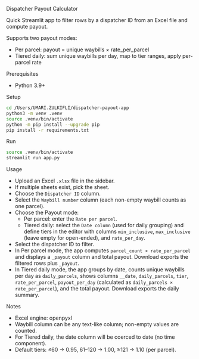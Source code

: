 Dispatcher Payout Calculator

Quick Streamlit app to filter rows by a dispatcher ID from an Excel file and compute payout.

Supports two payout modes:
- Per parcel: payout = unique waybills × rate_per_parcel
- Tiered daily: sum unique waybills per day, map to tier ranges, apply per-parcel rate

Prerequisites
- Python 3.9+

Setup
```bash
cd /Users/UMARI.ZULKIFLI/dispatcher-payout-app
python3 -m venv .venv
source .venv/bin/activate
python -m pip install --upgrade pip
pip install -r requirements.txt
```

Run
```bash
source .venv/bin/activate
streamlit run app.py
```

Usage
- Upload an Excel `.xlsx` file in the sidebar.
- If multiple sheets exist, pick the sheet.
- Choose the `Dispatcher ID` column.
- Select the `Waybill number` column (each non-empty waybill counts as one parcel).
- Choose the Payout mode:
  - Per parcel: enter the `Rate per parcel`.
  - Tiered daily: select the `Date column` (used for daily grouping) and define tiers in the editor with columns `min_inclusive`, `max_inclusive` (leave empty for open-ended), and `rate_per_day`.
- Select the dispatcher ID to filter.
- In Per parcel mode, the app computes `parcel_count × rate_per_parcel` and displays a `_payout` column and total payout. Download exports the filtered rows plus `_payout`.
- In Tiered daily mode, the app groups by date, counts unique waybills per day as `daily_parcels`, shows columns `__date`, `daily_parcels`, `tier`, `rate_per_parcel`, `payout_per_day` (calculated as `daily_parcels × rate_per_parcel`), and the total payout. Download exports the daily summary.

 Notes
 - Excel engine: openpyxl
 - Waybill column can be any text-like column; non-empty values are counted.
 - For Tiered daily, the date column will be coerced to date (no time component).
 - Default tiers: ≤60 → 0.95, 61–120 → 1.00, ≥121 → 1.10 (per parcel).
